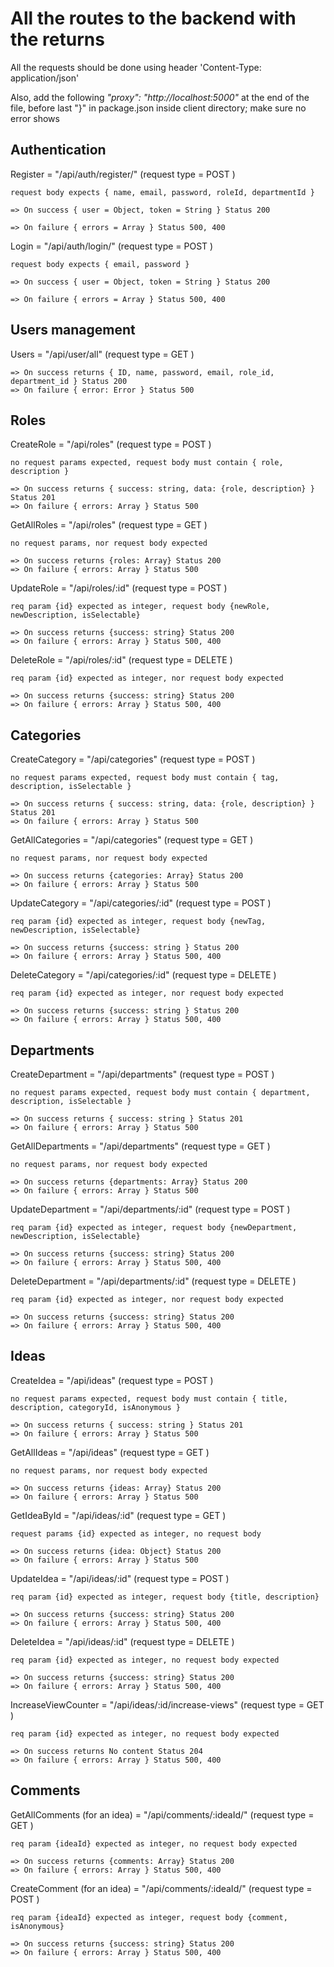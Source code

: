 # All the routes to the backend with the returns

All the requests should be done using header 'Content-Type: application/json'

Also, add the following _"proxy": "http://localhost:5000"_ at the end of the file, before last "}" in package.json inside client directory; make sure no error shows

## Authentication

Register = "/api/auth/register/" (request type = POST )

    request body expects { name, email, password, roleId, departmentId }

    => On success { user = Object, token = String } Status 200

    => On failure { errors = Array } Status 500, 400

Login = "/api/auth/login/" (request type = POST )

    request body expects { email, password }

    => On success { user = Object, token = String } Status 200

    => On failure { errors = Array } Status 500, 400

## Users management

Users = "/api/user/all" (request type = GET )

    => On success returns { ID, name, password, email, role_id, department_id } Status 200
    => On failure { error: Error } Status 500

## Roles

CreateRole = "/api/roles" (request type = POST )

    no request params expected, request body must contain { role, description }

    => On success returns { success: string, data: {role, description} } Status 201
    => On failure { errors: Array } Status 500

GetAllRoles = "/api/roles" (request type = GET )

    no request params, nor request body expected

    => On success returns {roles: Array} Status 200
    => On failure { errors: Array } Status 500

UpdateRole = "/api/roles/:id" (request type = POST )

    req param {id} expected as integer, request body {newRole, newDescription, isSelectable}

    => On success returns {success: string} Status 200
    => On failure { errors: Array } Status 500, 400

DeleteRole = "/api/roles/:id" (request type = DELETE )

    req param {id} expected as integer, nor request body expected

    => On success returns {success: string} Status 200
    => On failure { errors: Array } Status 500, 400

## Categories

CreateCategory = "/api/categories" (request type = POST )

    no request params expected, request body must contain { tag, description, isSelectable }

    => On success returns { success: string, data: {role, description} } Status 201
    => On failure { errors: Array } Status 500

GetAllCategories = "/api/categories" (request type = GET )

    no request params, nor request body expected

    => On success returns {categories: Array} Status 200
    => On failure { errors: Array } Status 500

UpdateCategory = "/api/categories/:id" (request type = POST )

    req param {id} expected as integer, request body {newTag, newDescription, isSelectable}

    => On success returns {success: string } Status 200
    => On failure { errors: Array } Status 500, 400

DeleteCategory = "/api/categories/:id" (request type = DELETE )

    req param {id} expected as integer, nor request body expected

    => On success returns {success: string } Status 200
    => On failure { errors: Array } Status 500, 400

## Departments

CreateDepartment = "/api/departments" (request type = POST )

    no request params expected, request body must contain { department, description, isSelectable }

    => On success returns { success: string } Status 201
    => On failure { errors: Array } Status 500

GetAllDepartments = "/api/departments" (request type = GET )

    no request params, nor request body expected

    => On success returns {departments: Array} Status 200
    => On failure { errors: Array } Status 500

UpdateDepartment = "/api/departments/:id" (request type = POST )

    req param {id} expected as integer, request body {newDepartment, newDescription, isSelectable}

    => On success returns {success: string} Status 200
    => On failure { errors: Array } Status 500, 400

DeleteDepartment = "/api/departments/:id" (request type = DELETE )

    req param {id} expected as integer, nor request body expected

    => On success returns {success: string} Status 200
    => On failure { errors: Array } Status 500, 400

## Ideas

CreateIdea = "/api/ideas" (request type = POST )

    no request params expected, request body must contain { title, description, categoryId, isAnonymous }

    => On success returns { success: string } Status 201
    => On failure { errors: Array } Status 500

GetAllIdeas = "/api/ideas" (request type = GET )

    no request params, nor request body expected

    => On success returns {ideas: Array} Status 200
    => On failure { errors: Array } Status 500

GetIdeaById = "/api/ideas/:id" (request type = GET )

    request params {id} expected as integer, no request body

    => On success returns {idea: Object} Status 200
    => On failure { errors: Array } Status 500

UpdateIdea = "/api/ideas/:id" (request type = POST )

    req param {id} expected as integer, request body {title, description}

    => On success returns {success: string} Status 200
    => On failure { errors: Array } Status 500, 400

DeleteIdea = "/api/ideas/:id" (request type = DELETE )

    req param {id} expected as integer, no request body expected

    => On success returns {success: string} Status 200
    => On failure { errors: Array } Status 500, 400

IncreaseViewCounter = "/api/ideas/:id/increase-views" (request type = GET )

    req param {id} expected as integer, no request body expected

    => On success returns No content Status 204
    => On failure { errors: Array } Status 500, 400

## Comments

GetAllComments (for an idea) = "/api/comments/:ideaId/" (request type = GET )

    req param {ideaId} expected as integer, no request body expected

    => On success returns {comments: Array} Status 200
    => On failure { errors: Array } Status 500, 400

CreateComment (for an idea) = "/api/comments/:ideaId/" (request type = POST )

    req param {ideaId} expected as integer, request body {comment, isAnonymous}

    => On success returns {success: string} Status 200
    => On failure { errors: Array } Status 500, 400